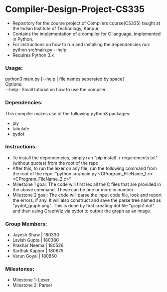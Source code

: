 # Compiler-Design-Project-CS335
- Repository for the course project of Compilers course(CS335) taught at the Indian Institute of Technology, Kanpur.
- Contains the implementation of a compiler for C language, implemented in Python. 
- For instructions on how to run and installing the dependencies run: python src/main.py --help 
- Requires Python 3.x

### Usage: 
python3 main.py [--help | file names seperated by space] <br>
Options:<br>
--help : 	 Small tutorial on how to use the compiler

### Dependencies:
This compiler makes use of the following python3 packages:
- ply
- tabulate
- pydot

### Instructions:
- To install the dependencies, simply run "pip install -r requirements.txt"(without quotes) from the root of the repo
- After this, to run the lexer on any file, run the following command from the root of the repo: "python src/main.py <CProgram_FileName_1.c> <CProgram_FileName_2.c>"
- Milestone 1 goal: The code will first lex all the C files that are provided in the above command. These can be one or more in number. 
- Milestone 2 goal: The code will parse the input code file, look and report the errors, if any. It will also construct and save the parse tree named as "pydot_graph.png". This is done by first creating dot file "graph1.dot" and then using GraphViz via pydot to output the graph as an image. 


### Group Members:
- Jayesh Shaw | 180330
- Lavish Gupta | 180380
- Prakhar Neema | 180526
- Sarthak Kapoor | 180675
- Varun Goyal | 180850

### Milestones:
- Milestone 1: Lexer
- Milestone 2: Parser
